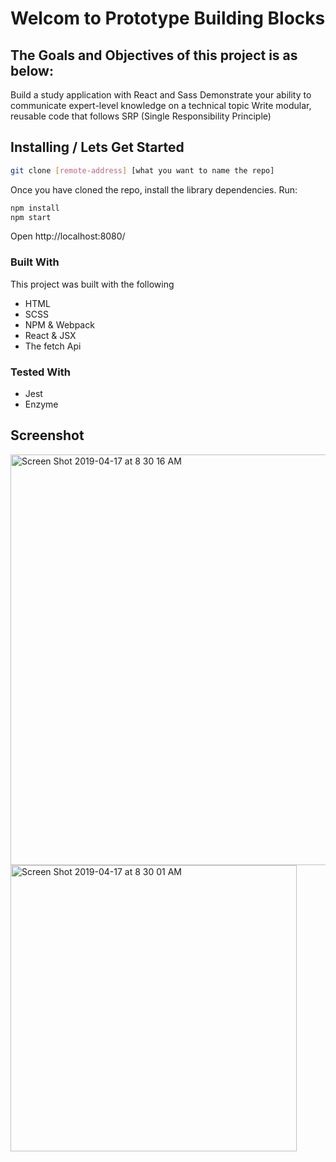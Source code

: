 # Welcom to Prototype Building Blocks

## The Goals and Objectives of this project is as below:

Build a study application with React and Sass
Demonstrate your ability to communicate expert-level knowledge on a technical topic
Write modular, reusable code that follows SRP (Single Responsibility Principle)

## Installing / Lets Get Started
```bash
git clone [remote-address] [what you want to name the repo]
```

Once you have cloned the repo, install the library dependencies. Run:

```bash
npm install
npm start
```
Open http://localhost:8080/

### Built With
This project was built with the following
- HTML
- SCSS
- NPM & Webpack
- React & JSX
- The fetch Api

### Tested With
- Jest
- Enzyme

## Screenshot
<img width="657" alt="Screen Shot 2019-04-17 at 8 30 16 AM" src="https://user-images.githubusercontent.com/34406483/56297970-95031180-60ee-11e9-9593-e002f7cf5d15.png">
<img width="458" alt="Screen Shot 2019-04-17 at 8 30 01 AM" src="https://user-images.githubusercontent.com/34406483/56297976-97fe0200-60ee-11e9-9385-6daeea725976.png">

